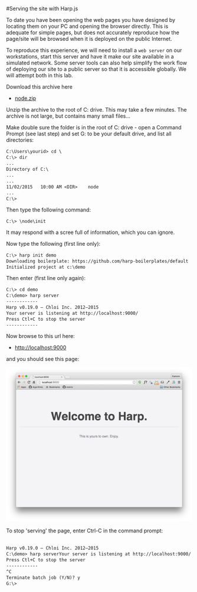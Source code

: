 #Serving the site with Harp.js

To date you have been opening the web pages you have designed by locating them on your PC and opening the browser directly. This is adequate for simple pages, but does not accurately reproduce how the page/site will be browsed when it is deployed on the public Internet.

To reproduce this experience, we will need to install a `web server` on our workstations, start this server and have it make our site available in a simulated network. Some server tools can also help simplify the work flow of deploying our site to a public server so that it is accessible globally. We will attempt both in this lab.

Download this archive here 

- [node.zip](https://dl.dropboxusercontent.com/u/2068306/node.zip)

Unzip the archive to the root of C: drive. This may take a few minutes. The archive is not large, but contains many small files...

Make double sure the folder is in the root of C: drive - open a Command Prompt (see last step) and set G: to be your default drive, and list all directories:

~~~
C:\Users\yourid> cd \
C:\> dir
...
Directory of C:\
...
...
11/02/2015   10:00 AM <DIR>    node  
...
C:\>
~~~

Then type the following command:

~~~
C:\> \node\init
~~~

It may respond with a scree full of information, which you can ignore.

Now type the following (first line only):

~~~
C:\> harp init demo
Downloading boilerplate: https://github.com/harp-boilerplates/default
Initialized project at c:\demo
~~~

Then enter (first line only again):

~~~
C:\> cd demo
C:\demo> harp server
------------
Harp v0.19.0 – Chloi Inc. 2012–2015
Your server is listening at http://localhost:9000/
Press Ctl+C to stop the server
------------
~~~


Now browse to this url here:

- <http://localhost:9000>

and you should see this page:

![](img/21.png)

To stop 'serving' the page, enter Ctrl-C in the command prompt:

~~~

Harp v0.19.0 – Chloi Inc. 2012–2015
C:\demo> harp serverYour server is listening at http://localhost:9000/
Press Ctl+C to stop the server
------------
^C
Terminate batch job (Y/N)? y
G:\>
~~~



